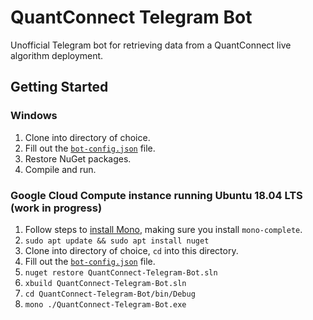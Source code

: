 # QuantConnect Telegram Bot

Unofficial Telegram bot for retrieving data from a QuantConnect live algorithm deployment.

## Getting Started

### Windows

1. Clone into directory of choice.
1. Fill out the [`bot-config.json`](https://github.com/Doggie52/QuantConnect-Telegram-Bot/blob/master/QuantConnect-Telegram-Bot/bot-config.json) file.
1. Restore NuGet packages.
1. Compile and run.

### Google Cloud Compute instance running Ubuntu 18.04 LTS (work in progress)

1. Follow steps to [install Mono](https://www.mono-project.com/download/stable/#download-lin-ubuntu), making sure you install `mono-complete`.
1. `sudo apt update && sudo apt install nuget`
1. Clone into directory of choice, `cd` into this directory.
1. Fill out the [`bot-config.json`](https://github.com/Doggie52/QuantConnect-Telegram-Bot/blob/master/QuantConnect-Telegram-Bot/bot-config.json) file.
1. `nuget restore QuantConnect-Telegram-Bot.sln`
1. `xbuild QuantConnect-Telegram-Bot.sln`
1. `cd QuantConnect-Telegram-Bot/bin/Debug`
1. `mono ./QuantConnect-Telegram-Bot.exe`
